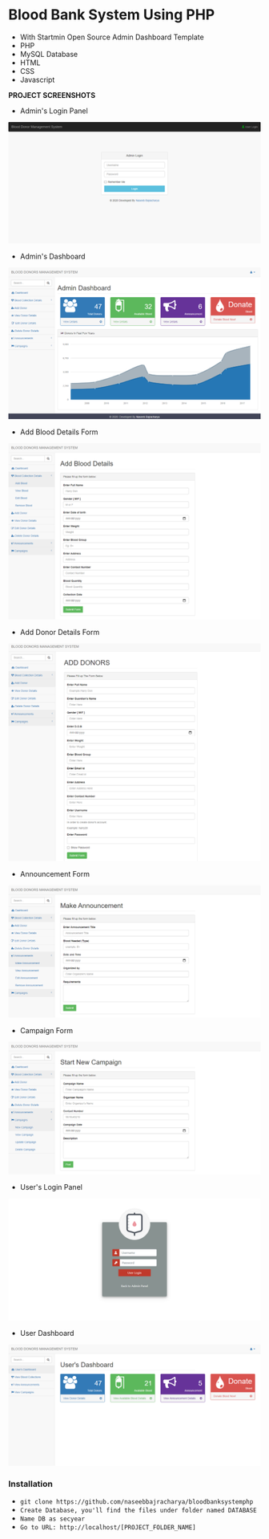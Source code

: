 # Blood Bank System Using PHP
- With Startmin Open Source Admin Dashboard Template
- PHP
- MySQL Database
- HTML
- CSS
- Javascript


**PROJECT SCREENSHOTS**

- Admin's Login Panel

![](prototype01.png)

- Admin's Dashboard

![](prototype2.png)

- Add Blood Details Form

![](prototype6.png)

- Add Donor Details Form

![](prototype3.png)

- Announcement Form

![](prototype04.png)

- Campaign Form

![](prototype05.png)

- User's Login Panel

![](prototype07.png)

- User Dashboard

![](prototype08.png)


### Installation

- `git clone https://github.com/naseebbajracharya/bloodbanksystemphp`
- `Create Database, you'll find the files under folder named DATABASE`
- `Name DB as secyear`
- `Go to URL: http://localhost/[PROJECT_FOLDER_NAME]`